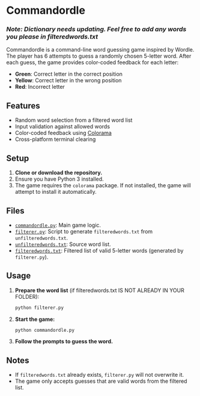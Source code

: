 # Commandordle

### *Note: Dictionary needs updating. Feel free to add any words you please in filteredwords.txt*

Commandordle is a command-line word guessing game inspired by Wordle. The player has 6 attempts to guess a randomly chosen 5-letter word. After each guess, the game provides color-coded feedback for each letter:

- **Green**: Correct letter in the correct position
- **Yellow**: Correct letter in the wrong position
- **Red**: Incorrect letter

## Features

- Random word selection from a filtered word list
- Input validation against allowed words
- Color-coded feedback using [Colorama](https://pypi.org/project/colorama/)
- Cross-platform terminal clearing

## Setup

1. **Clone or download the repository.**
2. Ensure you have Python 3 installed.
3. The game requires the `colorama` package. If not installed, the game will attempt to install it automatically.

## Files

- [`commandordle.py`](commandordle.py): Main game logic.
- [`filterer.py`](filterer.py): Script to generate `filteredwords.txt` from `unfilteredwords.txt`.
- [`unfilteredwords.txt`](unfilteredwords.txt): Source word list.
- [`filteredwords.txt`](filteredwords.txt): Filtered list of valid 5-letter words (generated by `filterer.py`).

## Usage

1. **Prepare the word list** (if filteredwords.txt IS NOT ALREADY IN YOUR FOLDER):

   ```sh
   python filterer.py
   ```

2. **Start the game:**

   ```sh
   python commandordle.py
   ```

3. **Follow the prompts to guess the word.**

## Notes

- If `filteredwords.txt` already exists, `filterer.py` will not overwrite it.
- The game only accepts guesses that are valid words from the filtered list.